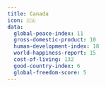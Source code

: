 ```yaml
---
title: Canada
icon: 🇨🇦
data:
  global-peace-index: 11
  gross-domestic-product: 10
  human-development-index: 18
  world-happiness-report: 15
  cost-of-living: 132
  good-country-index: 6
  global-freedom-score: 5
---
```

